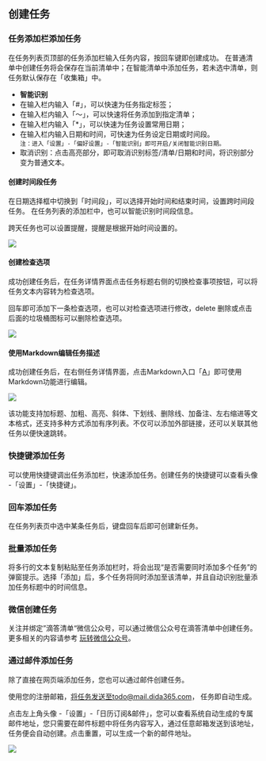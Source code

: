 ## 创建任务

### 任务添加栏添加任务

在任务列表页顶部的任务添加栏输入任务内容，按回车键即创建成功。 在普通清单中创建任务将会保存在当前清单中；在智能清单中添加任务，若未选中清单，则任务默认保存在「收集箱」中。

* **智能识别**
* 在输入栏内输入「#」，可以快速为任务指定标签；
* 在输入栏内输入「～」，可以快速将任务添加到指定清单；
* 在输入栏内输入「*」，可以快速为任务设置常用日期；
* 在输入栏内输入日期和时间，可快速为任务设定日期或时间段。<br/> `注：进入「设置」-「偏好设置」-「智能识别」即可开启/关闭智能识别日期。`
* 取消识别：点击高亮部分，即可取消识别标签/清单/日期和时间，将识别部分变为普通文本。


#### 创建时间段任务

在日期选择框中切换到「时间段」，可以选择开始时间和结束时间，设置跨时间段任务。 在任务列表的添加栏中，也可以智能识别时间段信息。

跨天任务也可以设置提醒，提醒是根据开始时间设置的。

![](../../images/web/8.png)


#### 创建检查选项

成功创建任务后，在任务详情界面点击任务标题右侧的切换检查事项按钮，可以将任务文本内容转为检查选项。 

回车即可添加下一条检查选项，也可以对检查选项进行修改，delete 删除或点击后面的垃圾桶图标可以删除检查选项。

![](../../images/web/9.png)

#### 使用Markdown编辑任务描述

成功创建任务后，在右侧任务详情界面，点击Markdown入口「<u>A</u>」即可使用Markdown功能进行编辑。

![](../../images/web/10.png)

该功能支持加标题、加粗、高亮、斜体、下划线、删除线、加备注、左右缩进等文本格式，还支持多种方式添加有序列表。不仅可以添加外部链接，还可以关联其他任务以便快速跳转。

### 快捷键添加任务

可以使用快捷键调出任务添加栏，快速添加任务。创建任务的快捷键可以查看头像 -「设置」-「快捷键」。

### 回车添加任务

在任务列表页中选中某条任务后，键盘回车后即可创建新任务。

### 批量添加任务

将多行的文本复制粘贴至任务添加栏时，将会出现“是否需要同时添加多个任务”的弹窗提示。选择「添加」后，多个任务将同时添加至该清单，并且自动识别批量添加任务标题中的时间信息。

### 微信创建任务

关注并绑定”滴答清单“微信公众号，可以通过微信公众号在滴答清单中创建任务。 <br >更多相关的内容请参考 [玩转微信公众号](../wechat.md)。

### 通过邮件添加任务

除了直接在网页端添加任务，您也可以通过邮件创建任务。 

使用您的注册邮箱，将任务发送至todo@mail.dida365.com， 任务即自动生成。

点击左上角头像 -「设置」-「日历订阅&邮件」，您可以查看系统自动生成的专属邮件地址，您只需要在邮件标题中将任务内容写入，通过任意邮箱发送到该地址，任务便会自动创建。点击重置，可以生成一个新的邮件地址。

![](../../images/web/61.png)